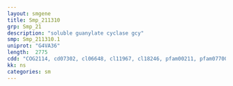 ```yaml
---
layout: smgene
title: Smp_211310
grp: Smp_21
description: "soluble guanylate cyclase gcy"
smp: Smp_211310.1
uniprot: "G4VA36"
length:  2775
cdd: "COG2114, cd07302, cl06648, cl11967, cl18246, pfam00211, pfam07700, pfam07701, smart00044"
kk: ns
categories: sm
---
```

